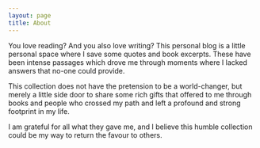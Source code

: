 ```yaml
---
layout: page
title: About
---
```


You love reading? And you also love writing? 
This personal blog is a little personal space where I save some quotes and book excerpts. These have been intense passages which drove me through moments where I lacked answers that no-one could provide.

This collection does not have the pretension to be a world-changer, but merely a little side door to share some rich gifts that offered to me through books and people who crossed my path and left a profound and strong footprint in my life.

I am grateful for all what they gave me, and I believe this humble collection could be my way to return the favour to others.